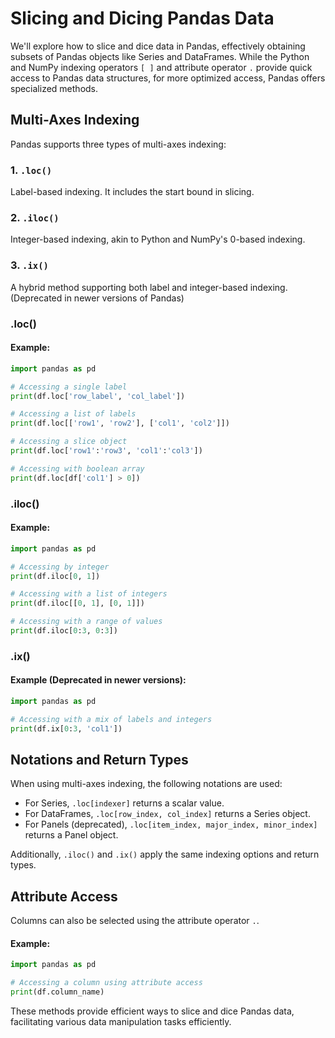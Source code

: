 # Slicing and Dicing Pandas Data

We'll explore how to slice and dice data in Pandas, effectively obtaining subsets of Pandas objects like Series and DataFrames. While the Python and NumPy indexing operators `[ ]` and attribute operator `.` provide quick access to Pandas data structures, for more optimized access, Pandas offers specialized methods.

## Multi-Axes Indexing

Pandas supports three types of multi-axes indexing:

### 1. `.loc()`

Label-based indexing. It includes the start bound in slicing.

### 2. `.iloc()`

Integer-based indexing, akin to Python and NumPy's 0-based indexing.

### 3. `.ix()`

A hybrid method supporting both label and integer-based indexing. (Deprecated in newer versions of Pandas)

### .loc()

#### Example:

```python
import pandas as pd

# Accessing a single label
print(df.loc['row_label', 'col_label'])

# Accessing a list of labels
print(df.loc[['row1', 'row2'], ['col1', 'col2']])

# Accessing a slice object
print(df.loc['row1':'row3', 'col1':'col3'])

# Accessing with boolean array
print(df.loc[df['col1'] > 0])
```

### .iloc()

#### Example:

```python
import pandas as pd

# Accessing by integer
print(df.iloc[0, 1])

# Accessing with a list of integers
print(df.iloc[[0, 1], [0, 1]])

# Accessing with a range of values
print(df.iloc[0:3, 0:3])
```

### .ix()

#### Example (Deprecated in newer versions):

```python
import pandas as pd

# Accessing with a mix of labels and integers
print(df.ix[0:3, 'col1'])
```

## Notations and Return Types

When using multi-axes indexing, the following notations are used:

- For Series, `.loc[indexer]` returns a scalar value.
- For DataFrames, `.loc[row_index, col_index]` returns a Series object.
- For Panels (deprecated), `.loc[item_index, major_index, minor_index]` returns a Panel object.

Additionally, `.iloc()` and `.ix()` apply the same indexing options and return types.

## Attribute Access

Columns can also be selected using the attribute operator `.`.

#### Example:

```python
import pandas as pd

# Accessing a column using attribute access
print(df.column_name)
```

These methods provide efficient ways to slice and dice Pandas data, facilitating various data manipulation tasks efficiently.